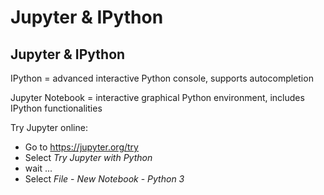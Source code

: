 # Jupyter & IPython

## Jupyter & IPython

IPython = advanced interactive Python console, supports autocompletion

Jupyter Notebook = interactive graphical Python environment, includes IPython functionalities

Try Jupyter online:

- Go to https://jupyter.org/try
- Select _Try Jupyter with Python_
- wait ...
- Select _File_ - _New Notebook_ - _Python 3_
